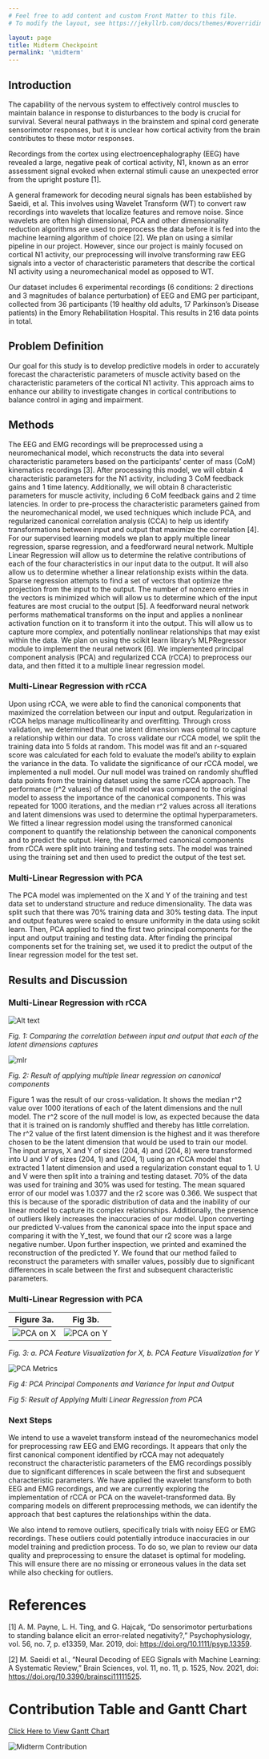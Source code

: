 ```yaml
---
# Feel free to add content and custom Front Matter to this file.
# To modify the layout, see https://jekyllrb.com/docs/themes/#overriding-theme-defaults

layout: page
title: Midterm Checkpoint
permalink: '\midterm'
---
```

## Introduction
The capability of the nervous system to effectively control muscles to maintain balance in response to disturbances to the body is crucial for survival. Several neural pathways in the brainstem and spinal cord generate sensorimotor responses, but it is unclear how cortical activity from the brain contributes to these motor responses.

Recordings from the cortex using electroencephalography (EEG) have revealed a large, negative peak of cortical activity, N1, known as an error assessment signal evoked when external stimuli cause an unexpected error from the upright posture [1]. 

A general framework for decoding neural signals has been established by Saeidi, et al. This involves using Wavelet Transform (WT) to convert raw recordings into wavelets that localize features and remove noise. Since wavelets are often high dimensional, PCA and other dimensionality reduction algorithms are used to preprocess the data before it is fed into the machine learning algorithm of choice [2]. We plan on using a similar pipeline in our project. However, since our project is mainly focused on cortical N1 activity, our preprocessing will involve transforming raw EEG signals into a vector of characteristic parameters that describe the cortical N1 activity using a neuromechanical model as opposed to WT.

Our dataset includes 6 experimental recordings (6 conditions: 2 directions and 3 magnitudes of balance perturbation) of EEG and EMG per participant, collected from 36 participants (19 healthy old adults, 17 Parkinson’s Disease patients) in the Emory Rehabilitation Hospital. This results in 216 data points in total. 

## Problem Definition
Our goal for this study is to develop predictive models in order to accurately forecast the characteristic parameters of muscle activity based on the characteristic parameters of the cortical N1 activity. This approach aims to enhance our ability to investigate changes in cortical contributions to balance control in aging and impairment.

## Methods
The EEG and EMG recordings will be preprocessed using a neuromechanical model, which reconstructs the data into several characteristic parameters based on the participants’ center of mass (CoM) kinematics recordings [3]. After processing this model, we will obtain 4 characteristic parameters for the N1 activity, including 3 CoM feedback gains and 1 time latency. Additionally, we will obtain 8 characteristic parameters for muscle activity, including 6 CoM feedback gains and 2 time latencies.
In order to pre-process the characteristic parameters gained from the neuromechanical model, we used techniques which include PCA, and regularized canonical correlation analysis (CCA) to help us identify transformations between input and output that maximize the correlation [4].
For our supervised learning models we plan to apply multiple linear regression, sparse regression, and a feedforward neural network.
Multiple Linear Regression will allow us to determine the relative contributions of each of the four characteristics in our input data to the output. It will also allow us to determine whether a linear relationship exists within the data.
Sparse regression attempts to find a set of vectors that optimize the projection from the input to the output. The number of nonzero entries in the vectors is minimized which will allow us to determine which of the input features are most crucial to the output [5].
A feedforward neural network performs mathematical transforms on the input and applies a nonlinear activation function on it to transform it into the output. This will allow us to capture more complex, and potentially nonlinear relationships that may exist within the data. We plan on using the scikit learn library’s MLPRegressor module to implement the neural network [6].
We implemented principal component analysis (PCA) and regularized CCA (rCCA) to preprocess our data, and then fitted it to a multiple linear regression model.

### Multi-Linear Regression with rCCA
Upon using rCCA, we were able to find the canonical components that maximized the correlation between our input and output. Regularization in rCCA helps manage multicollinearity and overfitting. Through cross validation, we determined that one latent dimension was optimal to capture a relationship within our data. To cross validate our rCCA model, we split the training data into 5 folds at random. This model was fit and an r-squared score was calculated for each fold to evaluate the model’s ability to explain the variance in the data.  To validate the significance of our rCCA model, we implemented a null model. Our null model was trained on randomly shuffled data points from the training dataset using the same rCCA approach. The performance (r^2 values) of the null model was compared to the original model to assess the importance of the canonical components. This was repeated for 1000 iterations, and the median r^2 values across all iterations and latent dimensions was used to determine the optimal hyperparameters.  We fitted a linear regression model using the transformed canonical component to quantify the relationship between the canonical components and to predict the output. Here, the transformed canonical components from rCCA were split into training and testing sets. The model was trained using the training set and then used to predict the output of the test set.

### Multi-Linear Regression with PCA
The PCA model was implemented on the X and Y of the training and test data set to understand structure and reduce dimensionality. The data was split such that there was 70% training data and 30% testing data. The input and output features were scaled to ensure uniformity in the data using scikit learn. Then, PCA applied to find the first two principal components for the input and output training and testing data. After finding the principal components set for the training set, we used it to predict the output of the linear regression model for the test set. 

## Results and Discussion
### Multi-Linear Regression with rCCA
![Alt text](_images/cross_validation_cca.png)

*Fig. 1: Comparing the correlation between input and output that each of the latent dimensions captures*


![mlr](_images/mlr_cca.png)

*Fig. 2: Result of applying multiple linear regression on canonical components*

Figure 1 was the result of our cross-validation. It shows the median r^2 value over 1000 iterations of each of the latent dimensions and the null model. The r^2 score of the null model is low, as expected because the data that it is trained on is randomly shuffled and thereby has little correlation. The r^2 value of the first latent dimension is the highest and it was therefore chosen to be the latent dimension that would be used to train our model. 
The input arrays, X and Y of sizes (204, 4) and (204, 8) were transformed into U and V of sizes (204, 1) and (204, 1) using an rCCA model that extracted 1 latent dimension and used a regularization constant equal to 1. U and V were then split into a training and testing dataset. 70% of the data was used for training and 30% was used for testing. 
The mean squared error of our model was 1.0377 and the r2 score was 0.366. We suspect that this is because of the sporadic distribution of data and the inability of our linear model to capture its complex relationships. Additionally, the presence of outliers likely increases the inaccuracies of our model. 
Upon converting our predicted V-values from the canonical space into the input space and comparing it with the Y_test, we found that our r2 score was a large negative number. Upon further inspection, we printed and examined the reconstruction of the predicted Y. We found that our method failed to reconstruct the parameters with smaller values, possibly due to significant differences in scale between the first and subsequent characteristic parameters.

### Multi-Linear Regression with PCA
|Figure 3a. |Fig 3b.|
|:-:|:-:|
|![PCA on X](_images/PCA_X.jpg)|![PCA on Y](_images/PCA_Y.jpg)|

*Fig. 3: a. PCA Feature Visualization for X, b. PCA Feature Visualization for Y*


![PCA Metrics](_images/PCA_Metrics.jpg)

*Fig 4: PCA Principal Components and Variance for Input and Output*

<!-- ![MLR](_images/PCA_Metrics.jpg) -->

*Fig 5: Result of Applying Multi Linear Regression from PCA*


### Next Steps
We intend to use a wavelet transform instead of the neuromechanics model for preprocessing raw EEG and EMG recordings. It appears that only the first canonical component identified by rCCA may not adequately reconstruct the characteristic parameters of the EMG recordings possibly due to significant differences in scale between the first and subsequent characteristic parameters. We have applied the wavelet transform to both EEG and EMG recordings, and we are currently exploring the implementation of rCCA or PCA on the wavelet-transformed data. By comparing models on different preprocessing methods, we can identify the approach that best captures the relationships within the data. 

We also intend to remove outliers, specifically trials with noisy EEG or EMG recordings. These outliers could potentially introduce inaccuracies in our model training and prediction process. To do so, we plan to review our data quality and preprocessing to ensure the dataset is optimal for modeling. This will ensure there are no missing or erroneous values in the data set while also checking for outliers.


# References
[1] A. M. Payne, L. H. Ting, and G. Hajcak, “Do sensorimotor perturbations to standing balance elicit an error-related negativity?,” Psychophysiology, vol. 56, no. 7, p. e13359, Mar. 2019, doi: https://doi.org/10.1111/psyp.13359.

[2] M. Saeidi et al., “Neural Decoding of EEG Signals with Machine Learning: A Systematic Review,” Brain Sciences, vol. 11, no. 11, p. 1525, Nov. 2021, doi: https://doi.org/10.3390/brainsci11111525.

# Contribution Table and Gantt Chart
[Click Here to View Gantt Chart](https://docs.google.com/spreadsheets/d/1LJo-kXLj1V64y5hSA2eHDMiAgkj5vY8V2jxa6E2smUs/edit?gid=0#gid=0)

<img src="_images/Midterm_Contributions.jpg" alt="Midterm Contribution">
